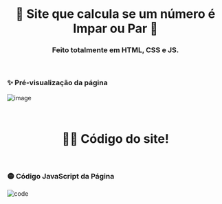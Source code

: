 <!-- Cabeçario -->
 
<div align="center">
  <h1>
  🔢 Site que calcula se um número é Impar ou Par 🔢
  </h1>
  <h3>
   Feito totalmente em HTML, CSS e JS.
  </h3>
</div>

<br>

 <!-- Pré-visualização da primeira página -->
<h3>
    ✨ Pré-visualização da página
</h3>

![image](https://github.com/user-attachments/assets/d401b505-a3bd-4e8b-a6ce-744797cf96bc)

<br>

 <!-- Código do Site -->
<div align="center">
  <h1>
     👨‍💻 Código do site!
  </h1>
</div>

<br>

<!-- Código HTML da Primeira Página -->
<h3>
    🟡 Código JavaScript da Página
</h3>

![code](https://github.com/user-attachments/assets/96e06400-9e7a-4d1e-9583-c9a356cccecb)

<br>
